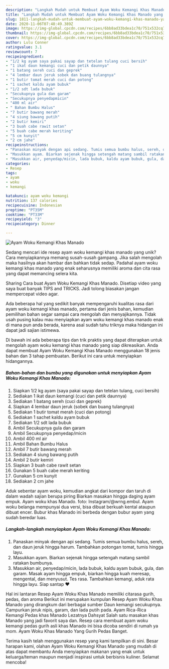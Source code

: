 ```yaml
---
description: "Langkah Mudah untuk Membuat Ayam Woku Kemangi Khas Manado yang Bisa Manjain Lidah"
title: "Langkah Mudah untuk Membuat Ayam Woku Kemangi Khas Manado yang Bisa Manjain Lidah"
slug: 1811-langkah-mudah-untuk-membuat-ayam-woku-kemangi-khas-manado-yang-bisa-manjain-lidah
date: 2020-11-06T07:48:49.389Z
image: https://img-global.cpcdn.com/recipes/6bb8ad33bdea1c70/751x532cq70/ayam-woku-kemangi-khas-manado-foto-resep-utama.jpg
thumbnail: https://img-global.cpcdn.com/recipes/6bb8ad33bdea1c70/751x532cq70/ayam-woku-kemangi-khas-manado-foto-resep-utama.jpg
cover: https://img-global.cpcdn.com/recipes/6bb8ad33bdea1c70/751x532cq70/ayam-woku-kemangi-khas-manado-foto-resep-utama.jpg
author: Lulu Conner
ratingvalue: 3.1
reviewcount: 7
recipeingredient:
- "1/2 kg ayam saya pakai sayap dan tetelan tulang cuci bersih"
- "1 ikat daun kemangi cuci dan petik daunnya"
- "1 batang sereh cuci dan geprek"
- "4 lembar daun jeruk sobek dan buang tulangnya"
- "1 butir tomat merah cuci dan potong"
- "1 sachet kaldu ayam bubuk"
- "1/2 sdt lada bubuk"
- "Secukupnya gula dan garam"
- "Secukupnya penyedapmicin"
- "400 ml air"
- " Bahan Bumbu Halus"
- "7 butir bawang merah"
- "4 siung bawang putih"
- "2 butir kemiri"
- "3 buah cabe rawit setan"
- "5 buah cabe merah keriting"
- "5 cm kunyit"
- "2 cm jahe"
recipeinstructions:
- "Panaskan minyak dengan api sedang. Tumis semua bumbu halus, sereh, dan daun jeruk hingga harum. Tambahkan potongan tomat, tumis hingga layu."
- "Masukkan ayam. Biarkan sejenak hingga setengah matang sambil ratakan bumbunya."
- "Masukkan air, penyedap/micin, lada bubuk, kaldu ayam bubuk, gula, dan garam. Masak ayam hingga empuk, biarkan hingga kuah meresap, mengental, dan menyusut. Tes rasa. Tambahkan kemangi, aduk rata hingga layu. Siap santap ❤"
categories:
- Resep
tags:
- ayam
- woku
- kemangi

katakunci: ayam woku kemangi 
nutrition: 137 calories
recipecuisine: Indonesian
preptime: "PT35M"
cooktime: "PT33M"
recipeyield: "3"
recipecategory: Dinner

---
```



![Ayam Woku Kemangi Khas Manado](https://img-global.cpcdn.com/recipes/6bb8ad33bdea1c70/751x532cq70/ayam-woku-kemangi-khas-manado-foto-resep-utama.jpg)

Sedang mencari ide resep ayam woku kemangi khas manado yang unik? Cara menyiapkannya memang susah-susah gampang. Jika salah mengolah maka hasilnya akan hambar dan bahkan tidak sedap. Padahal ayam woku kemangi khas manado yang enak seharusnya memiliki aroma dan cita rasa yang dapat memancing selera kita.

Sharing Cara buat Ayam Woku Kemangi Khas Manado. Disetiap video yang saya buat banyak TIPS and TRICKS. Jadi tolong biasakan jangan mempercepat video agar.

Ada beberapa hal yang sedikit banyak mempengaruhi kualitas rasa dari ayam woku kemangi khas manado, pertama dari jenis bahan, kemudian pemilihan bahan segar sampai cara mengolah dan menyajikannya. Tidak usah pusing kalau mau menyiapkan ayam woku kemangi khas manado enak di mana pun anda berada, karena asal sudah tahu triknya maka hidangan ini dapat jadi sajian istimewa.


Di bawah ini ada beberapa tips dan trik praktis yang dapat diterapkan untuk mengolah ayam woku kemangi khas manado yang siap dikreasikan. Anda dapat membuat Ayam Woku Kemangi Khas Manado menggunakan 18 jenis bahan dan 3 tahap pembuatan. Berikut ini cara untuk menyiapkan hidangannya.

<!--inarticleads1-->

##### Bahan-bahan dan bumbu yang digunakan untuk menyiapkan Ayam Woku Kemangi Khas Manado:

1. Siapkan 1/2 kg ayam (saya pakai sayap dan tetelan tulang, cuci bersih)
1. Sediakan 1 ikat daun kemangi (cuci dan petik daunnya)
1. Sediakan 1 batang sereh (cuci dan geprek)
1. Siapkan 4 lembar daun jeruk (sobek dan buang tulangnya)
1. Sediakan 1 butir tomat merah (cuci dan potong)
1. Sediakan 1 sachet kaldu ayam bubuk
1. Sediakan 1/2 sdt lada bubuk
1. Ambil Secukupnya gula dan garam
1. Ambil Secukupnya penyedap/micin
1. Ambil 400 ml air
1. Ambil  Bahan Bumbu Halus
1. Ambil 7 butir bawang merah
1. Sediakan 4 siung bawang putih
1. Ambil 2 butir kemiri
1. Siapkan 3 buah cabe rawit setan
1. Gunakan 5 buah cabe merah keriting
1. Gunakan 5 cm kunyit
1. Sediakan 2 cm jahe


Aduk sebentar ayam woku, kemudian angkat dari kompor dan taruh di dalam wadah sajian berupa piring Biarkan masakan hingga daging ayam empuk. Ayam woku khas Manado. foto: Instagram/@wrng.embul. Ayam woku belanga mempunyai dua versi, bisa dibuat berkuah kental ataupun dibuat encer. Bubur khas Manado ini berbeda dengan bubur ayam yang sudah beredar luas. 

<!--inarticleads2-->

##### Langkah-langkah menyiapkan Ayam Woku Kemangi Khas Manado:

1. Panaskan minyak dengan api sedang. Tumis semua bumbu halus, sereh, dan daun jeruk hingga harum. Tambahkan potongan tomat, tumis hingga layu.
1. Masukkan ayam. Biarkan sejenak hingga setengah matang sambil ratakan bumbunya.
1. Masukkan air, penyedap/micin, lada bubuk, kaldu ayam bubuk, gula, dan garam. Masak ayam hingga empuk, biarkan hingga kuah meresap, mengental, dan menyusut. Tes rasa. Tambahkan kemangi, aduk rata hingga layu. Siap santap ❤


Hal ini lantaran Resep Ayam Woku Khas Manado memiliki citarasa gurih, pedas, dan aroma Berikut ini merupakan kumpulan Resep Ayam Woku Khas Manado yang dirangkum dari berbagai sumber Daun kemangi secukupnya. Campurkan jeruk nipis, garam, dan lada putih pada. Ayam Rica-Rica Kemangi Pedas khas Manado Lezatnya Dahsyat Salah satu masakan khas Manado yang jadi favorit saya dan. Resep cara membuat ayam woku kemangi pedas gurih asli khas Manado ini bisa dicoba sendiri di rumah ya mom. Ayam Woku Khas Manado Yang Gurih Pedas Banget. 

Terima kasih telah menggunakan resep yang kami tampilkan di sini. Besar harapan kami, olahan Ayam Woku Kemangi Khas Manado yang mudah di atas dapat membantu Anda menyiapkan makanan yang enak untuk keluarga/teman maupun menjadi inspirasi untuk berbisnis kuliner. Selamat mencoba!
